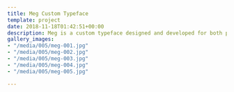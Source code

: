 ```yaml
---
title: Meg Custom Typeface
template: project
date: 2018-11-18T01:42:51+00:00
description: Meg is a custom typeface designed and developed for both print and motion applications. The simplistic construction of the letters challenges the perception of form and language.
gallery_images:
- "/media/005/meg-001.jpg"
- "/media/005/meg-002.jpg"
- "/media/005/meg-003.jpg"
- "/media/005/meg-004.jpg"
- "/media/005/meg-005.jpg"

---
```


